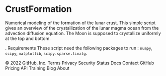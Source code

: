 # CrustFormation
Numerical modeling of the formation of the lunar crust. This simple script gives an overview of the crystallization of the lunar magma ocean from the advection diffusion equation. The Moon is supposed to crystallize uniformly at the top and bottom. 

 . Requirements
These script need the following packages to run : `numpy`, `scipy`, `matplotlib`, `scipy.sparse.linalg`.

© 2022 GitHub, Inc.
Terms
Privacy
Security
Status
Docs
Contact GitHub
Pricing
API
Training
Blog
About

